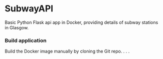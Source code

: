 # SubwayAPI
Basic Python Flask api app in Docker, providing details of subway stations in Glasgow. 

### Build application
Build the Docker image manually by cloning the Git repo.
.
.
.
